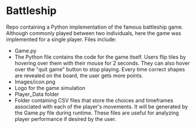 # Battleship
Repo containing a Python implementation of the famous battleship game. Although commonly played between two individuals, here the game was implemented for a single player. Files include:
* Game.py
 * The Python file contains the code for the game itself. Users flip tiles by hovering over them with their mouse for 2 seconds. They can also hover over the "quit game" button to stop playing. Every time correct shapes are revealed on the board, the user gets more points.
* Images/icon.png
 * Logo for the game simulation
* Player_Data folder
 * Folder containing CSV files that store the choices and timeframes associated with each of the player's movements. It will be generated by the Game.py file during runtime. These files are useful for analyzing player performance if desired by the user.
